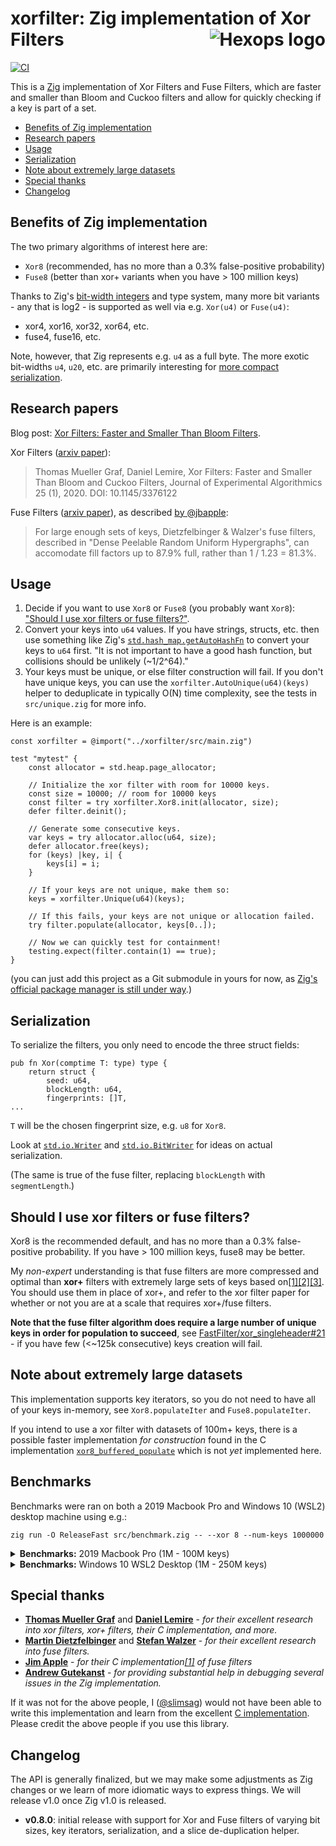 # xorfilter: Zig implementation of Xor Filters <a href="https://hexops.com"><img align="right" alt="Hexops logo" src="https://raw.githubusercontent.com/hexops/media/main/readme.svg"></img></a>

[![CI](https://github.com/hexops/xorfilter/workflows/CI/badge.svg)](https://github.com/hexops/xorfilter/actions)

This is a [Zig](https://ziglang.org) implementation of Xor Filters and Fuse Filters, which are faster and smaller than Bloom and Cuckoo filters and allow for quickly checking if a key is part of a set.

- [Benefits of Zig implementation](#benefits-of-zig-implementation)
- [Research papers](#research-papers)
- [Usage](#usage)
- [Serialization](#serialization)
- [Note about extremely large datasets](#note-about-extremely-large-datasets)
- [Special thanks](#special-thanks)
- [Changelog](#changelog)

## Benefits of Zig implementation

The two primary algorithms of interest here are:

* `Xor8` (recommended, has no more than a 0.3% false-positive probability)
* `Fuse8` (better than xor+ variants when you have > 100 million keys)

Thanks to Zig's [bit-width integers](https://ziglang.org/documentation/master/#Runtime-Integer-Values) and type system, many more bit variants - any that is log2 - is supported as well via e.g. `Xor(u4)` or `Fuse(u4)`:

* xor4, xor16, xor32, xor64, etc.
* fuse4, fuse16, etc.

Note, however, that Zig represents e.g. `u4` as a full byte. The more exotic bit-widths `u4`, `u20`, etc. are primarily interesting for [more compact serialization](#serialization).

## Research papers

Blog post: [Xor Filters: Faster and Smaller Than Bloom Filters](https://lemire.me/blog/2019/12/19/xor-filters-faster-and-smaller-than-bloom-filters).

Xor Filters ([arxiv paper](https://arxiv.org/abs/1912.08258)):

> Thomas Mueller Graf, Daniel Lemire, Xor Filters: Faster and Smaller Than Bloom and Cuckoo Filters, Journal of Experimental Algorithmics 25 (1), 2020. DOI: 10.1145/3376122 

Fuse Filters ([arxiv paper](https://arxiv.org/abs/1907.04749)), as described [by @jbapple](https://github.com/FastFilter/xor_singleheader/pull/11#issue-356508475):

> For large enough sets of keys, Dietzfelbinger & Walzer's fuse filters,
described in "Dense Peelable Random Uniform Hypergraphs", can accomodate fill factors up to 87.9% full, rather than 1 / 1.23 = 81.3%.

## Usage

1. Decide if you want to use `Xor8` or `Fuse8` (you probably want `Xor8`): ["Should I use xor filters or fuse filters?"](#should-i-use-xor-filters-or-fuse-filters).
2. Convert your keys into `u64` values. If you have strings, structs, etc. then use something like Zig's [`std.hash_map.getAutoHashFn`](https://ziglang.org/documentation/master/std/#std;hash_map.getAutoHashFn) to convert your keys to `u64` first. "It is not important to have a good hash function, but collisions should be unlikely (~1/2^64)."
3. Your keys must be unique, or else filter construction will fail. If you don't have unique keys, you can use the `xorfilter.AutoUnique(u64)(keys)` helper to deduplicate in typically O(N) time complexity, see the tests in `src/unique.zig` for more info.

Here is an example:

```zig
const xorfilter = @import("../xorfilter/src/main.zig")

test "mytest" {
    const allocator = std.heap.page_allocator;

    // Initialize the xor filter with room for 10000 keys.
    const size = 10000; // room for 10000 keys
    const filter = try xorfilter.Xor8.init(allocator, size);
    defer filter.deinit();

    // Generate some consecutive keys.
    var keys = try allocator.alloc(u64, size);
    defer allocator.free(keys);
    for (keys) |key, i| {
        keys[i] = i;
    }

    // If your keys are not unique, make them so:
    keys = xorfilter.Unique(u64)(keys);

    // If this fails, your keys are not unique or allocation failed.
    try filter.populate(allocator, keys[0..]);

    // Now we can quickly test for containment!
    testing.expect(filter.contain(1) == true);
}
```

(you can just add this project as a Git submodule in yours for now, as [Zig's official package manager is still under way](https://github.com/ziglang/zig/issues/943).)

## Serialization

To serialize the filters, you only need to encode the three struct fields:

```zig
pub fn Xor(comptime T: type) type {
    return struct {
        seed: u64,
        blockLength: u64,
        fingerprints: []T,
...
```

`T` will be the chosen fingerprint size, e.g. `u8` for `Xor8`.

Look at [`std.io.Writer`](https://sourcegraph.com/github.com/ziglang/zig/-/blob/lib/std/io/writer.zig) and [`std.io.BitWriter`](https://sourcegraph.com/github.com/ziglang/zig/-/blob/lib/std/io/bit_writer.zig) for ideas on actual serialization.

(The same is true of the fuse filter, replacing `blockLength` with `segmentLength`.)

## Should I use xor filters or fuse filters?

Xor8 is the recommended default, and has no more than a 0.3% false-positive probability. If you have > 100 million keys, fuse8 may be better.

My _non-expert_ understanding is that fuse filters are more compressed and optimal than **xor+** filters with extremely large sets of keys based on[[1]](https://github.com/FastFilter/xor_singleheader/pull/11)[[2]](https://github.com/FastFilter/fastfilter_java/issues/21)[[3]](https://github.com/FastFilter/xorfilter/issues/5#issuecomment-569121442). You should use them in place of xor+, and refer to the xor filter paper for whether or not you are at a scale that requires xor+/fuse filters.

**Note that the fuse filter algorithm does require a large number of unique keys in order for population to succeed**, see [FastFilter/xor_singleheader#21](https://github.com/FastFilter/xor_singleheader/issues/21) - if you have few (<~125k consecutive) keys creation will fail.

## Note about extremely large datasets

This implementation supports key iterators, so you do not need to have all of your keys in-memory, see `Xor8.populateIter` and `Fuse8.populateIter`.

If you intend to use a xor filter with datasets of 100m+ keys, there is a possible faster implementation _for construction_ found in the C implementation [`xor8_buffered_populate`](https://github.com/FastFilter/xor_singleheader) which is not _yet_ implemented here.

## Benchmarks

Benchmarks were ran on both a 2019 Macbook Pro and Windows 10 (WSL2) desktop machine using e.g.:

```
zig run -O ReleaseFast src/benchmark.zig -- --xor 8 --num-keys 1000000
```

<details>
<summary><strong>Benchmarks:</strong> 2019 Macbook Pro (1M - 100M keys)</summary>

* CPU: 2.3Ghz Intel Core i9
* Memory: 16 GB 2667 MHz DDR4
* Zig version: ``0.8.0-dev.1032+8098b3f84`

| Algorithm | # of keys | populate | time per containment check | fpp (estimated) | bits per entry (memory) |
|-----------|-----------|----------|----------------------------|-----------------|-------------------------|
| xor4      | 1M        | 92ms     | 28ns/check                 | 0.0625333000    | 9.8                     |
| xor8      | 1M        | 124ms    | 29ns/check                 | 0.0039010000    | 9.8                     |
| xor16     | 1M        | 106ms    | 30ns/check                 | 0.0000140000    | 19.7                    |
| xor32     | 1M        | 99ms     | 33ns/check                 | 0.0000000000    | 39.4                    |
| fuse8     | 1M        | 96ms     | 28ns/check                 | 0.0039010000    | 9.8                     |
| fuse16    | 1M        | 93ms     | 30ns/check                 | 0.0000140000    | 19.7                    |
|           |           |          |                            |                 |                         |
| xor4      | 10M       | 1.6s     | 90ns/check                 | 0.0626137000    | 9.8                     |
| xor8      | 10M       | 1.6s     | 89ns/check                 | 0.0039369000    | 9.8                     |
| xor16     | 10M       | 1.6s     | 105ns/check                | 0.0000173000    | 19.7                    |
| xor32     | 10M       | 1.6s     | 119ns/check                | 0.0000000000    | 39.4                    |
| fuse8     | 10M       | 1.6s     | 92ns/check                 | 0.0039369000    | 9.8                     |
| fuse16    | 10M       | 1.6s     | 113ns/check                | 0.0000173000    | 19.7                    |
|           |           |          |                            |                 |                         |
| xor4      | 100M      | 23s      | 128ns/check                | 0.0625772000    | 9.8                     |
| xor8      | 100M      | 20s      | 125ns/check                | 0.0039238000    | 9.8                     |
| xor16     | 100M      | 21s      | 136ns/check                | 0.0000147000    | 19.7                    |
| xor32     | 100M      | 22s      | 135ns/check                | 0.0000000000    | 39.4                    |
| fuse8     | 100M      | 21s      | 124ns/check                | 0.0039238000    | 9.8                     |
| fuse16    | 100M      | 22s      | 126ns/check                | 0.0000147000    | 19.7                    |

</details>

<details>
<summary><strong>Benchmarks:</strong> Windows 10 WSL2 Desktop (1M - 250M keys)</summary>

* CPU: 3.79Ghz AMD Ryzen 9 3900X
* Memory: 32 GB 2133 MHz DDR4
* Zig version: ``0.8.0-dev.1039+bea791b63`

| Algorithm | # of keys | populate | time per containment check | fpp (estimated) | bits per entry (memory) |
|-----------|-----------|----------|----------------------------|-----------------|-------------------------|
| xor4      | 1M        | 112ms    | 23ns/check                 | 0.0625333000    | 9.8                     |
| xor8      | 1M        | 112ms    | 23ns/check                 | 0.0039010000    | 9.8                     |
| xor16     | 1M        | 117ms    | 24ns/check                 | 0.0000140000    | 19.7                    |
| xor32     | 1M        | 119ms    | 25ns/check                 | 0.0000000000    | 39.4                    |
| fuse8     | 1M        | 112ms    | 23ns/check                 | 0.0039010000    | 9.8                     |
| fuse16    | 1M        | 115ms    | 24ns/check                 | 0.0000140000    | 19.7                    |
|           |           |          |                            |                 |                         |
| xor4      | 10M       | 1.6s     | 39ns/check                 | 0.0626137000    | 9.8                     |
| xor8      | 10M       | 1.6s     | 38ns/check                 | 0.0039369000    | 9.8                     |
| xor16     | 10M       | 1.7s     | 126ns/check                | 0.0000173000    | 19.7                    |
| xor32     | 10M       | 1.8s     | 158ns/check                | 0.0000000000    | 39.4                    |
| fuse8     | 10M       | 1.6s     | 38ns/check                 | 0.0039369000    | 9.8                     |
| fuse16    | 10M       | 1.7s     | 127ns/check                | 0.0000173000    | 19.7                    |
|           |           |          |                            |                 |                         |
| xor4      | 100M      | 21s      | 175ns/check                | 0.0625772000    | 9.8                     |
| xor8      | 100M      | 20s      | 175ns/check                | 0.0039238000    | 9.8                     |
| xor16     | 100M      | 20s      | 180ns/check                | 0.0000147000    | 19.7                    |
| xor32     | 100M      | 20s      | 190ns/check                | 0.0000000000    | 39.4                    |
| fuse8     | 100M      | 20s      | 181ns/check                | 0.0039238000    | 9.8                     |
| fuse16    | 100M      | 20s      | 183ns/check                | 0.0000147000    | 19.7                    |
|           |           |          |                            |                 |                         |
| xor4      | 250M      | 1.1min   | 194ns/check                | 0.0625503000    | 9.8                     |
| xor8      | 250M      | 1.2min   | 190ns/check                | 0.0038876000    | 9.8                     |
| xor16     | 250M      | 1.2min   | 196ns/check                | 0.0000125000    | 19.7                    |
| xor32     | 250M      | 1.1min   | 203ns/check                | 0.0000000000    | 39.4                    |
| fuse8     | 250M      | 1.1min   | 199ns/check                | 0.0038876000    | 9.8                     |
| fuse16    | 250M      | 1.1min   | 203ns/check                | 0.0000125000    | 19.7                    |

</details>

## Special thanks

* [**Thomas Mueller Graf**](https://github.com/thomasmueller) and [**Daniel Lemire**](https://github.com/lemire) - _for their excellent research into xor filters, xor+ filters, their C implementation, and more._
* [**Martin Dietzfelbinger**](https://arxiv.org/search/cs?searchtype=author&query=Dietzfelbinger%2C+M) and [**Stefan Walzer**](https://arxiv.org/search/cs?searchtype=author&query=Walzer%2C+S) - _for their excellent research into fuse filters._
* [**Jim Apple**](https://github.com/jbapple) - _for their C implementation[[1]](https://github.com/FastFilter/xor_singleheader/pull/11) of fuse filters_
* [**Andrew Gutekanst**](https://github.com/Andoryuuta) - _for providing substantial help in debugging several issues in the Zig implementation._

If it was not for the above people, I ([@slimsag](https://github.com/slimsag)) would not have been able to write this implementation and learn from the excellent [C implementation](https://github.com/FastFilter/xor_singleheader). Please credit the above people if you use this library.

## Changelog

The API is generally finalized, but we may make some adjustments as Zig changes or we learn of more idiomatic ways to express things. We will release v1.0 once Zig v1.0 is released.

- **v0.8.0**: initial release with support for Xor and Fuse filters of varying bit sizes, key iterators, serialization, and a slice de-duplication helper.
